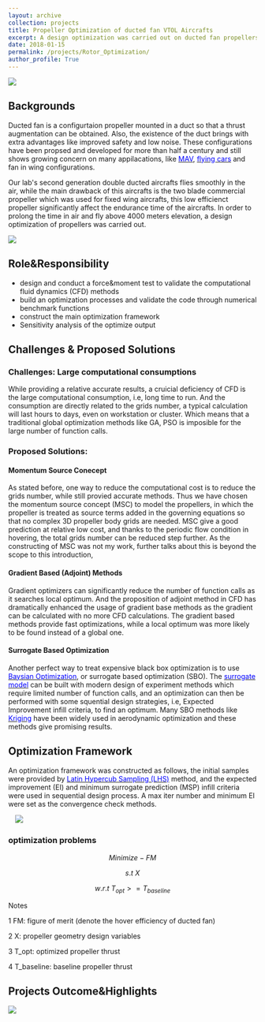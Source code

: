 ```yaml
---
layout: archive
collection: projects
title: Propeller Optimization of ducted fan VTOL Aircrafts 
excerpt: A design optimization was carried out on ducted fan propellers, chord and twist distribution was parametrized by quadratic spline method. An optimization problem was formulated to find a better hovering efficiency subjecting to a thrust constraint. The analysis was carried out by Computational Fluild Dynamics with the help of Kirging surrogate based optimization method. The output propeller and newly designed energy system can carry the UAV to fly above 4000 meters elevation **[read more](/projects/Rotor_Optimization/)**
date: 2018-01-15
permalink: /projects/Rotor_Optimization/
author_profile: True
---
```



![](https://github.com/TsingQAQ/TsingQAQ.github.io/blob/master/images/RO/bo.png?raw=true)

## Backgrounds

Ducted fan is a configurtaion propeller mounted in a duct so that a thrust augmentation can be obtained. Also, the existence of the duct brings with extra advantages like improved safety and low noise. These configurations have been propsed and developed for more than half a century and still shows growing concern on many appilacations, like <a href="https://en.wikipedia.org/wiki/Micro_air_vehicle"><font color="blue">MAV</font></a>, <a href="https://en.wikipedia.org/wiki/Flying_car"><font color="blue">flying cars</font></a> and fan in wing configurations.
  
Our lab's second generation double ducted aircrafts flies smoothly in the air, while the main drawback of this aircrafts is the two blade commercial propeller which was used for fixed wing aircrafts, this low efficienct propeller significantly affect the endurance time of the aircrafts. In order to prolong the time in air and fly above 4000 meters elevation, a design optimization of propellers was carried out.

![](https://github.com/TsingQAQ/TsingQAQ.github.io/blob/master/images/RO/double%20ducted%20fan.png?raw=true)

## Role&Responsibility

* design and conduct a force&moment test to validate the computational fluid dynamics (CFD) methods
* build an optimization processes and validate the code through numerical benchmark functions
* construct the main optimization framework
* Sensitivity analysis of the optimize output

## Challenges & Proposed Solutions
### Challenges: Large computational consumptions

While providing a relative accurate results, a cruicial deficiency of CFD is the large computational consumption, i.e, long time to run. And the consumption are directly related to the grids number, a typical calculation will last hours to days, even on workstation or cluster. Which means that a traditional global optimization methods like GA, PSO is imposible for the large number of function calls.

### Proposed Solutions:
#### Momentum Source Conecept

As stated before, one way to reduce the computational cost is to reduce the grids number, while still provied accurate methods. Thus we have chosen the momentum source concept (MSC) to model the propellers, in which the propeller is treated as source terms added in the governing equations so that no complex 3D propeller body grids are needed. MSC give a good prediction at relative low cost, and thanks to the periodic flow condition in hovering, the total grids number can be reduced step further. As the constructing of MSC was not my work, further talks about this is beyond the scope to this introduction,  

#### Gradient Based (Adjoint) Methods

Gradient optimizers can significantly reduce the number of function calls as it searches local optimum. And the proposition of adjoint method in CFD has dramatically enhanced the usage of gradient base methods as the gradient can be calculated with no more CFD calculations. The gradient based methods provide fast optimizations, while a local optimum was more likely to be found instead of a global one. 

#### Surrogate Based Optimization

Another perfect way to treat expensive black box optimization is to use <a href="https://en.wikipedia.org/wiki/Bayesian_optimization"><font color="blue">Baysian Optimization</font></a>, or surrogate based optimization (SBO). The <a href="https://en.wikipedia.org/wiki/Surrogate_model"><font color="blue">surrogate model</font></a> can be built with modern design of experiment methods which require limited number of function calls, and an optimization can then be performed with some squential design strategies, i.e, Expected Improvement infill criteria, to find an optimum. Many SBO methods like <a href="https://en.wikipedia.org/wiki/Kriging"><font color="blue">Kriging</font></a> have been widely used in aerodynamic optimization and these methods give promising results.


## Optimization Framework

An optimization framework was constructed as follows, the initial samples were provided by <a href="https://en.wikipedia.org/wiki/Latin_hypercube_sampling"><font color="blue">Latin Hypercub Sampling (LHS)</font></a> method, and the expected improvement (EI) and minimum surrogate prediction (MSP) infill criteria were used in sequential design process. A max iter number and minimum EI were set as the convergence check methods.

&ensp;&ensp;<img  src="https://github.com/TsingQAQ/TsingQAQ.github.io/blob/master/images/RO/ducted%20fan%20optimization%20framework.png?raw=true"/>

### optimization problems




$$Minimize -FM $$

$$s.t  \: X$$

$$w.r.t \: T_{opt}>=T_{baseline}$$

Notes  

1 FM: figure of merit (denote the hover efficiency of ducted fan)

2 X: propeller geometry design variables

3 T_opt: optimized propeller thrust

4 T_baseline: baseline propeller thrust


## Projects Outcome&Highlights

![](https://github.com/TsingQAQ/TsingQAQ.github.io/blob/master/images/RO/3nd%20propeller.png?raw=true)
